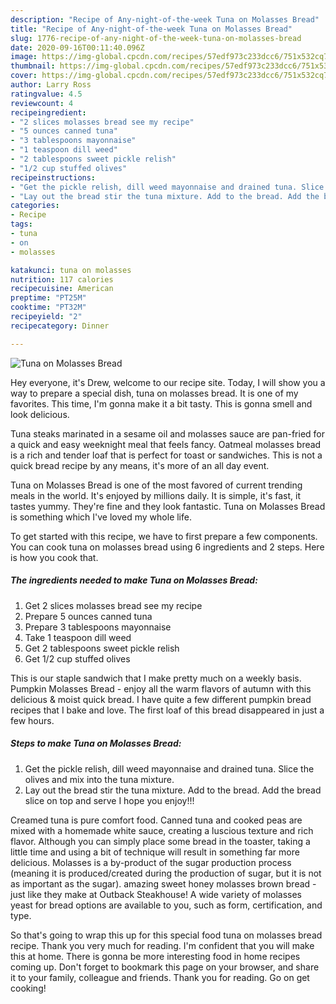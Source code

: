 ```yaml
---
description: "Recipe of Any-night-of-the-week Tuna on Molasses Bread"
title: "Recipe of Any-night-of-the-week Tuna on Molasses Bread"
slug: 1776-recipe-of-any-night-of-the-week-tuna-on-molasses-bread
date: 2020-09-16T00:11:40.096Z
image: https://img-global.cpcdn.com/recipes/57edf973c233dcc6/751x532cq70/tuna-on-molasses-bread-recipe-main-photo.jpg
thumbnail: https://img-global.cpcdn.com/recipes/57edf973c233dcc6/751x532cq70/tuna-on-molasses-bread-recipe-main-photo.jpg
cover: https://img-global.cpcdn.com/recipes/57edf973c233dcc6/751x532cq70/tuna-on-molasses-bread-recipe-main-photo.jpg
author: Larry Ross
ratingvalue: 4.5
reviewcount: 4
recipeingredient:
- "2 slices molasses bread see my recipe"
- "5 ounces canned tuna"
- "3 tablespoons mayonnaise"
- "1 teaspoon dill weed"
- "2 tablespoons sweet pickle relish"
- "1/2 cup stuffed olives"
recipeinstructions:
- "Get the pickle relish, dill weed mayonnaise and drained tuna. Slice the olives and mix into the tuna mixture."
- "Lay out the bread stir the tuna mixture. Add to the bread. Add the bread slice on top and serve I hope you enjoy!!!"
categories:
- Recipe
tags:
- tuna
- on
- molasses

katakunci: tuna on molasses 
nutrition: 117 calories
recipecuisine: American
preptime: "PT25M"
cooktime: "PT32M"
recipeyield: "2"
recipecategory: Dinner

---
```



![Tuna on Molasses Bread](https://img-global.cpcdn.com/recipes/57edf973c233dcc6/751x532cq70/tuna-on-molasses-bread-recipe-main-photo.jpg)

Hey everyone, it's Drew, welcome to our recipe site. Today, I will show you a way to prepare a special dish, tuna on molasses bread. It is one of my favorites. This time, I'm gonna make it a bit tasty. This is gonna smell and look delicious.

Tuna steaks marinated in a sesame oil and molasses sauce are pan-fried for a quick and easy weeknight meal that feels fancy. Oatmeal molasses bread is a rich and tender loaf that is perfect for toast or sandwiches. This is not a quick bread recipe by any means, it&#39;s more of an all day event.

Tuna on Molasses Bread is one of the most favored of current trending meals in the world. It's enjoyed by millions daily. It is simple, it's fast, it tastes yummy. They're fine and they look fantastic. Tuna on Molasses Bread is something which I've loved my whole life.


To get started with this recipe, we have to first prepare a few components. You can cook tuna on molasses bread using 6 ingredients and 2 steps. Here is how you cook that.

<!--inarticleads1-->

##### The ingredients needed to make Tuna on Molasses Bread:

1. Get 2 slices molasses bread see my recipe
1. Prepare 5 ounces canned tuna
1. Prepare 3 tablespoons mayonnaise
1. Take 1 teaspoon dill weed
1. Get 2 tablespoons sweet pickle relish
1. Get 1/2 cup stuffed olives


This is our staple sandwich that I make pretty much on a weekly basis. Pumpkin Molasses Bread - enjoy all the warm flavors of autumn with this delicious &amp; moist quick bread. I have quite a few different pumpkin bread recipes that I bake and love. The first loaf of this bread disappeared in just a few hours. 

<!--inarticleads2-->

##### Steps to make Tuna on Molasses Bread:

1. Get the pickle relish, dill weed mayonnaise and drained tuna. Slice the olives and mix into the tuna mixture.
1. Lay out the bread stir the tuna mixture. Add to the bread. Add the bread slice on top and serve I hope you enjoy!!!


Creamed tuna is pure comfort food. Canned tuna and cooked peas are mixed with a homemade white sauce, creating a luscious texture and rich flavor. Although you can simply place some bread in the toaster, taking a little time and using a bit of technique will result in something far more delicious. Molasses is a by-product of the sugar production process (meaning it is produced/created during the production of sugar, but it is not as important as the sugar). amazing sweet honey molasses brown bread - just like they make at Outback Steakhouse! A wide variety of molasses yeast for bread options are available to you, such as form, certification, and type. 

So that's going to wrap this up for this special food tuna on molasses bread recipe. Thank you very much for reading. I'm confident that you will make this at home. There is gonna be more interesting food in home recipes coming up. Don't forget to bookmark this page on your browser, and share it to your family, colleague and friends. Thank you for reading. Go on get cooking!
